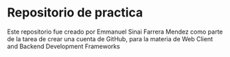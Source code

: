 # Repositorio de practica
Este repositorio fue creado por Emmanuel Sinai Farrera Mendez como parte de la tarea de crear una cuenta de GitHub, para la materia de Web Client and Backend Development Frameworks
